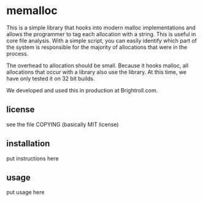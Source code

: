 
# memalloc

This is a simple library that hooks into modern malloc implementations
and allows the programmer to tag each allocation with a string.
This is useful in core file analysis. With a simple script, you can
easily identify which part of the system is responsible for the majority
of allocations that were in the process.

The overhead to allocation should be small. Because it hooks malloc,
all allocations that occur with a library also use the library.
At this time, we have only tested it on 32 bit builds.

We developed and used this in production at Brightroll.com.

## license

see the file COPYING (basically MIT license)


## installation

put instructions here

## usage

put usage here

